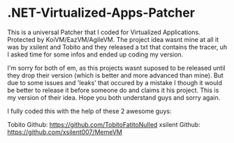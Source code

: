 # .NET-Virtualized-Apps-Patcher

This is a universal Patcher that I coded for Virtualized Applications. Protected by KoiVM/EazVM/AgileVM.
The project idea wasnt mine at all it was by xsilent and Tobito and they released a txt that contains the tracer, uh I asked time for some infos and ended up coding my version.

I'm sorry for both of em, as this projects wasnt suposed to be released until they drop their version (which is better and more advanced than mine). But due to some issues and 'leaks' that occured by a mistake I though it would be better to release it before someone do and claims it his project. This is my version of their idea. Hope you both understand guys and sorry again.


I fully coded this with the help of these 2 awesome guys:


Tobito Github: https://github.com/TobitoFatitoNulled
xsilent Github: https://github.com/xsilent007/MemeVM



